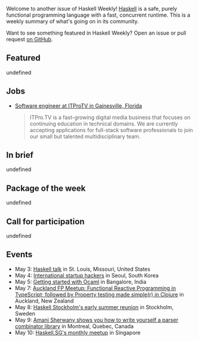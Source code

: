 <!-- 2018-05-03 unpublished -->

Welcome to another issue of Haskell Weekly!
[Haskell](https://haskell-lang.org) is a safe, purely functional programming language with a fast, concurrent runtime.
This is a weekly summary of what's going on in its community.

Want to see something featured in Haskell Weekly?
Open an issue or pull request [on GitHub](https://github.com/haskellweekly/haskellweekly.github.io).

## Featured

undefined

## Jobs

-   [Software engineer at ITProTV in Gainesville, Florida](https://functionaljobs.com/jobs/9080-software-engineer-developer-at-itprotv)

    > ITPro.TV is a fast-growing digital media business that focuses on continuing education in technical domains. We are currently accepting applications for full-stack software professionals to join our small but talented multidisciplinary team.

## In brief

undefined

## Package of the week

undefined

## Call for participation

undefined

## Events

-   May 3: [Haskell talk](https://www.meetup.com/STL-Polyglots/events/247260162/) in St. Louis, Missouri, United States
-   May 4: [International startup hackers](https://www.meetup.com/Hackers-beyond-professor-level/events/249490982/) in Seoul, South Korea
-   May 5: [Getting started with Ocaml](https://www.meetup.com/fosscafe/events/248985815/) in Bangalore, India
-   May 7: [Auckland FP Meetup: Functional Reactive Programming in TypeScript; followed by Property testing made simple(r) in Clojure](https://www.meetup.com/Functional-Programming-Auckland/events/249958154/) in Auckland, New Zealand
-   May 8: [Haskell Stockholm's early summer reunion](https://www.meetup.com/Haskell-Stockholm/events/249828457/) in Stockholm, Sweden
-   May 9: [Amanj Sherwany shows you how to write yourself a parser combinator library](https://www.meetup.com/lambda-montreal/events/249711194/) in Montreal, Quebec, Canada
-   May 10: [Haskell.SG's monthly meetup](https://www.meetup.com/HASKELL-SG/events/248176876/) in Singapore
